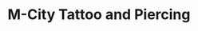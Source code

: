 ---
title: "M-City Tattoo and Piercing"
url: /middletown/m-city-tattoo-and-piercing/
shop: tattoo
---